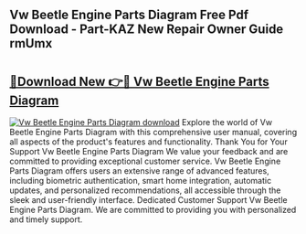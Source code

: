 ## Vw Beetle Engine Parts Diagram Free Pdf Download - Part-KAZ New Repair Owner Guide rmUmx

# <h2><a href="http://dfhsf2.blite.top/?on=Vw+Beetle+Engine+Parts+Diagram">🔗Download New 👉🔴 Vw Beetle Engine Parts Diagram</a></h2>

[![Vw Beetle Engine Parts Diagram download](https://i.imgur.com/lujVjoI.png)](http://dfhsf2.blite.top/?on=Vw+Beetle+Engine+Parts+Diagram)
Explore the world of Vw Beetle Engine Parts Diagram with this comprehensive user manual, covering all aspects of the product's features and functionality. Thank You for Your Support Vw Beetle Engine Parts Diagram We value your feedback and are committed to providing exceptional customer service. Vw Beetle Engine Parts Diagram offers users an extensive range of advanced features, including biometric authentication, smart home integration, automatic updates, and personalized recommendations, all accessible through the sleek and user-friendly interface. Dedicated Customer Support Vw Beetle Engine Parts Diagram. We are committed to providing you with personalized and timely support.
